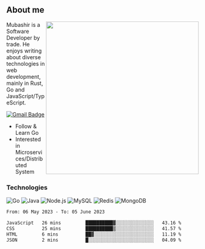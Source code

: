 ## About me

<img align="right" src="https://github-readme-stats-zhiwei-feng.vercel.app/api?username=mub4shir&show_icons=true" width="400" />

Mubashir is a Software Developer by trade. He enjoys writing about diverse technologies in web development, mainly in Rust, Go and JavaScript/TypeScript.

[![Gmail Badge](https://img.shields.io/badge/-mubashir11131719@gmail.com-c14438?style=flat-square&logo=Gmail&logoColor=white&link=mailto:mubashir11131719@gmail.com)](mailto:mubashir11131719@gmail.com)




- Follow & Learn Go
- Interested in Microservices/Distributed System


### Technologies
![Go](https://img.shields.io/badge/-Go-000000?style=flat-square&logo=go)
![Java](https://img.shields.io/badge/-Java-E34A86?style=flat-square&logo=java)
![Node.js](https://img.shields.io/badge/-Node.js-000000?style=flat-square&logo=node.js)
![MySQL](https://img.shields.io/badge/-MySQL-orange?style=flat-square&logo=MySQL)
![Redis](https://img.shields.io/badge/-Redis-black?style=flat-square&logo=Redis)
![MongoDB](https://img.shields.io/badge/-MongoDB-000000?style=flat-square&logo=mongodb)






<!--START_SECTION:waka-->

```txt
From: 06 May 2023 - To: 05 June 2023

JavaScript   26 mins         ██████████▓░░░░░░░░░░░░░░   43.16 %
CSS          25 mins         ██████████▒░░░░░░░░░░░░░░   41.57 %
HTML         6 mins          ██▓░░░░░░░░░░░░░░░░░░░░░░   11.19 %
JSON         2 mins          █░░░░░░░░░░░░░░░░░░░░░░░░   04.09 %
```

<!--END_SECTION:waka-->
</p>


